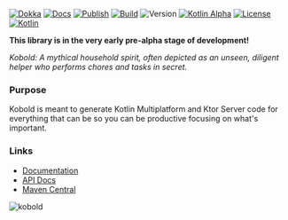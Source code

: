 [![Dokka](https://github.com/bsautner/kobold/actions/workflows/dokka.yml/badge.svg)](https://github.com/bsautner/kobold/actions/workflows/dokka.yml)
[![Docs](https://github.com/bsautner/kobold-docs/actions/workflows/writerside.yml/badge.svg)](https://github.com/bsautner/kobold-docs/actions/workflows/writerside.yml)
[![Publish](https://github.com/bsautner/kobold/actions/workflows/publish.yml/badge.svg)](https://github.com/bsautner/kobold/actions/workflows/publish.yml)
[![Build](https://github.com/bsautner/kobold/actions/workflows/gradle-publish.yml/badge.svg)](https://github.com/bsautner/kobold/actions/workflows/gradle-publish.yml)
![Version](https://img.shields.io/maven-central/v/io.github.bsautner.kobold/kobold-api)
[![Kotlin Alpha](https://kotl.in/badges/alpha.svg)](https://kotlinlang.org/docs/components-stability.html)
[![License](https://img.shields.io/github/license/kotlin/kotlinx-io)](LICENSE)
[![Kotlin](https://img.shields.io/badge/kotlin-2.1-blue.svg?logo=kotlin)](http://kotlinlang.org)

 

**This library is in the very early pre-alpha stage of development!**

_Kobold: A mythical household spirit, often depicted as an unseen, diligent helper who performs chores and tasks in secret._

### Purpose
Kobold is meant to generate Kotlin Multiplatform and Ktor Server code for everything that can be so you can be productive focusing on what's important.

### Links
* [Documentation](https://bsautner.github.io/kobold-docs)
* [API Docs](https://bsautner.github.io/kobold/api-docs)
* [Maven Central](https://central.sonatype.com/namespace/io.github.bsautner)

 <img src="https://bsautner.github.io/kobold-docs/images/kobold.webp" alt="kobold">



